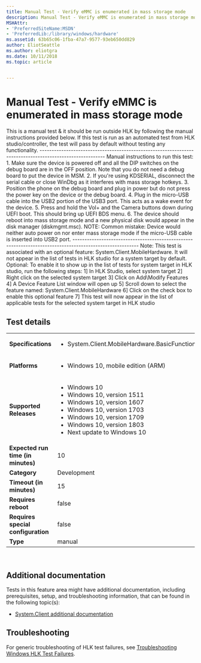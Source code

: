 ```yaml
---
title: Manual Test - Verify eMMC is enumerated in mass storage mode
description: Manual Test - Verify eMMC is enumerated in mass storage mode
MSHAttr:
- 'PreferredSiteName:MSDN'
- 'PreferredLib:/library/windows/hardware'
ms.assetid: 63b65c06-1fba-47a7-9577-93eb650dd829
author: EliotSeattle
ms.author: eliotgra
ms.date: 10/11/2018
ms.topic: article


---
```


# <span id="p_hlk_test.3e48ac04-c2c7-4dcd-afba-c72e23dfb65e"></span>Manual Test - Verify eMMC is enumerated in mass storage mode


This is a manual test & it should be run outside HLK by following the manual instructions provided below. If this test is run as an automated test from HLK studio/controller, the test will pass by default without testing any functionality. --------------------------------------------------------------------------------------------------------- Manual instructions to run this test: 1. Make sure the device is powered off and all the DIP switches on the debug board are in the OFF position. Note that you do not need a debug board to put the device in MSM. 2. If you're using KDSERIAL, disconnect the serial cable or close WinDbg as it interferes with mass storage hotkeys. 3. Position the phone on the debug board and plug in power but do not press the power key on the device or the debug board. 4. Plug in the micro-USB cable into the USB2 portion of the USB3 port. This acts as a wake event for the device. 5. Press and hold the Vol+ and the Camera buttons down during UEFI boot. This should bring up UEFI BDS menu. 6. The device should reboot into mass storage mode and a new physical disk would appear in the disk manager (diskmgmt.msc). NOTE: Common mistake: Device would neither auto power on nor enter mass storage mode if the micro-USB cable is inserted into USB2 port. --------------------------------------------------------------------------------------------------------- Note: This test is associated with an optional feature: System.Client.MobileHardware. It will not appear in the list of tests in HLK studio for a system target by default. Optional: To enable it to show up in the list of tests for system target in HLK studio, run the following steps: 1\] In HLK Studio, select system target 2\] Right click on the selected system target 3\] Click on Add\\Modify Features 4\] A Device Feature List window will open up 5\] Scroll down to select the feature named: System.Client.MobileHardware 6\] Click on the check box to enable this optional feature 7\] This test will now appear in the list of applicable tests for the selected system target in HLK studio

## Test details
|||
|---|---|
| **Specifications**  | <ul><li>System.Client.MobileHardware.BasicFunctionality</li></ul> |  
| **Platforms**   | <ul><li>Windows 10, mobile edition (ARM)</li></ul> |
| **Supported Releases** | <ul><li>Windows 10</li><li>Windows 10, version 1511</li><li>Windows 10, version 1607</li><li>Windows 10, version 1703</li><li>Windows 10, version 1709</li><li>Windows 10, version 1803</li><li>Next update to Windows 10</li></ul> |
|**Expected run time (in minutes)**| 10 |
|**Category**| Development |
|**Timeout (in minutes)**| 15 |
|**Requires reboot**| false |
|**Requires special configuration**| false |
|**Type**| manual |

 

## <span id="Additional_documentation"></span><span id="additional_documentation"></span><span id="ADDITIONAL_DOCUMENTATION"></span>Additional documentation


Tests in this feature area might have additional documentation, including prerequisites, setup, and troubleshooting information, that can be found in the following topic(s):

-   [System.Client additional documentation](system-client-additional-documentation.md)

## <span id="Troubleshooting"></span><span id="troubleshooting"></span><span id="TROUBLESHOOTING"></span>Troubleshooting


For generic troubleshooting of HLK test failures, see [Troubleshooting Windows HLK Test Failures](..\user\troubleshooting-windows-hlk-test-failures.md).

 

 






